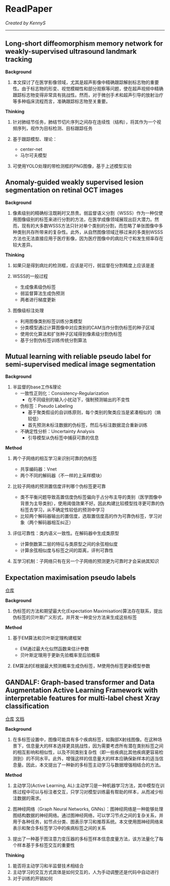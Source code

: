 # ReadPaper

*Created by KennyS*

---

## Long-short diffeomorphism memory network for weakly-supervised ultrasound landmark tracking

**Background**

1. 本文探讨了在医学影像领域，尤其是超声影像中精确跟踪解剖标志物的重要性。由于标志物的形变、视觉模糊性和部分观察等问题，使在超声视频中精确跟踪标志物变得非常具有挑战性。然而，对于微创手术和超声引导的放射治疗等多种临床流程而言，准确跟踪标志物至关重要。

**Thinking**

1. 针对肺结节任务，肺结节切片序列之间存在连续性（结构），将其作为一个视频序列，视作为目标检测、目标跟踪任务

2. 基于跟踪模型、理论：
    - center-net
    - 马尔可夫模型

3. 可使用YOLO处理的带检测框的PNG图像，基于上述模型实验

## Anomaly-guided weakly supervised lesion segmentation on retinal OCT images

**Background**

1. 像素级别的精确标注既耗时又昂贵。弱监督语义分割（WSSS）作为一种仅使用图像级别的标签来进行分割的方法，在医学成像领域展现出巨大潜力。然而，现有的大多数WSSS方法只针对单个类别的分割，而忽略了单张图像中多种类别共存所带来的复杂性。此外，从自然图像领域迁移过来的多类别WSSS方法也无法直接应用于医疗影像，因为医疗图像中的病灶尺寸和发生频率存在较大差异。

**Thinking**

1. 如果只是得到病灶的检测框，应该是可行，弱监督在分割精度上应该是差

2. WSSS的一般过程
    - 生成像素级伪标签
    - 弱监督算法生成伪预测
    - 两者进行梯度更新

3. 图像级标注处理
    - 利用图像类别标签训练分类模型
    - 分类模型通过计算图像中对应类别的CAM当作分割伪标签的种子区域
    - 使用优化算法和扩张种子区域得到像素级分割伪标签
    - 基于分割伪标签训练传统分割算法

## Mutual learning with reliable pseudo label for semi-supervised medical image segmentation

**Background**

1. 半监督的base工作&理论
    - 一致性正则化：Consistency-Regularization 
        - 在不同级别的输入小扰动下，强制预测输出的不变性
    - 伪标签：Pseudo Labeling
        - 基于聚类假设的自训练原则，每个类别的聚类应当是紧凑相似的（熵较低）
        - 首先预测未标注数据的伪标签，然后与标注数据混合重新训练
    - 不确定性分析：Uncertainty Analysis
        - 引导模型从伪标签中捕获可靠的信息

**Method**

1. 两个子网络的相互学习来识别可靠的伪标签
    - 共享编码器：Vnet
    - 两个不同的解码器（不一样的上采样模块）

2. 比较子网络的预测置信度评判哪个伪标签更可靠
    - 类不平衡问题导致高置信度伪标签偏向于占分布主导的类别（医学图像中背景为主导类别），使用阈值效果不好。因此构建比较模型找寻更可靠的伪标签去学习，从不确定性较低的预测中学习
    - 比较两个解码器输出的置信度，选取置信度高的作为可靠伪标签，学习对象（两个解码器相互纠正）

3. 评估可靠性：类内语义一致性。在解码器中生成类原型
    - 计算倒数第二层的特征与类原型之间的余弦相似度
    - 计算余弦相似度与标签之间的距离，评判可靠性

4. 互学习机制：子网络只有在另一个子网络的预测更为可靠时才会采纳其知识

## Expectation maximisation pseudo labels

[仓库](https://github.com/moucheng2017/EM-BPL-Semi-Seg.git)

**Background**

1. 伪标签的方法和期望最大化(Expectation Maximisation)算法存在联系，提出伪标签的贝叶斯广义形式，并开发一种变分方法来生成这些标签

**Method**

1. 基于EM算法和贝叶斯定理构建框架
    - EM通过最大化似然函数来估计参数
    - 贝叶斯定理用于更新先验概率至后验概率

2. EM算法的E根据最大预测概率生成伪标签，M使用伪标签更新模型参数

## GANDALF: Graph-based transformer and Data Augmentation Active Learning Framework with interpretable features for multi-label chest Xray classification

[仓库](https://github.com/mlcommons/GaNDLF)
[文档](https://docs.mlcommons.org/GaNDLF/setup/)

**Background**

1. 在多标签设置中，图像可能具有多个疾病标签，如胸部X射线图像。在这种场景下，信息量大的样本选择更具挑战性，因为需要考虑所有潜在类别标签之间的相互影响和相似性，以及不同类别复杂性（即一些疾病比其他疾病更容易检测到）的不同水平。此外，增强这样的信息量大的样本应确保新样本的适当信息量。因此，本文提出了一种新的多标签主动学习与数据增强相结合的方法。

**Method**

1. 主动学习(Active Learning, AL):主动学习是一种机器学习方法，其中模型在训练过程中可以与标注者交互，只学习对模型训练最有帮助的样本，从而减少标注数据的需求。

2. 图神经网络（Graph Neural Networks, GNNs）：图神经网络是一种能够处理图结构数据的神经网络。通过图神经网络，可以学习节点之间的复杂关系，并用于各种任务，如节点分类、图表示学习和推荐系统。本文使用图神经网络来表示和聚合多标签学习中的疾病标签之间的关系

3. 提出了一种基于图注意力变压器的多标签样本信息度量方法，该方法量化了每个样本基于多标签交互的重要性

**Thinking**

1. 能否将主动学习和半监督技术相结合
2. 主动学习的交互方式具体是如何交互的，人为手动调整还是代码中自动进行
3. 对于训练的开销如何